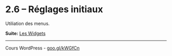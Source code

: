 # 2.6 – Réglages initiaux

Utiliation des menus.

**Suite:** [Les Widgets](07-Widgets.md)

******

Cours WordPress - [goo.gl/kWGfCn](https://github.com/ms-studio/cours-WP-fr/)